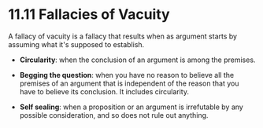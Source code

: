 # 11.11 Fallacies of Vacuity

A fallacy of vacuity is a fallacy that results when as argument starts by assuming what it's supposed to establish.

- **Circularity**: when the conclusion of an argument is among the premises.

- **Begging the question**: when you have no reason to believe all the premises of an argument that is independent of the reason that you have to believe its conclusion. It includes circularity.

- **Self sealing**: when a proposition or an argument is irrefutable by any possible consideration, and so does not rule out anything.
